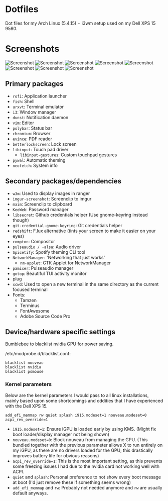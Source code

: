 # Dotfiles
Dot files for my Arch Linux (5.4.15) + i3wm setup used on my Dell XPS 15 9560.

# Screenshots

![Screenshot](https://i.imgur.com/fapJT2j.jpg)
![Screenshot](https://i.imgur.com/GCo2JT6.png)
![Screenshot](https://i.imgur.com/XYJDoKI.png)
![Screenshot](https://i.imgur.com/MqSP16T.png)
![Screenshot](https://i.imgur.com/U634tEQ.jpg)
![Screenshot](https://i.imgur.com/lgGRzTH.png)
![Screenshot](https://i.imgur.com/BREgiaX.jpg)
![Screenshot](https://i.imgur.com/GFbw078.jpg)

## Primary packages

- `rofi`: Application launcher
- `fish`: Shell
- `urxvt`: Terminal emulator
- `i3`: Window manager
- `dunst`: Notification daemon
- `vim`: Editor
- `polybar`: Status bar
- `chromium`: Browser
- `evince`: PDF reader
- `betterlockscreen`: Lock screen
- `libinput`: Touch pad driver
  - `libinput-gestures`: Custom touchpad gestures
- `pywal`: Automatic theming
- `neofetch`: System info

## Secondary packages/dependencies

- `w3m`: Used to display images in ranger
- `imgur-screenshot`: Screenclip to imgur
- `maim`: Screenclip to clipboard
- `KeeWeb`: Password manager
- `libsecret`: Github credentials helper (Use gnome-keyring instead though)
- `git-credential-gnome-keyring`: Git credentials helper
- `redshift`: F.lux alternative (tints your screen to make it easier on your eyes)
- `compton`: Compositor
- `pulseaudio / -alsa`: Audio driver
- `Spicetify`: Spotify theming CLI tool
- `NetworkManager`: 'Networking that just works'
  - `nm-applet`: GTK Applet for NetworkManager
- `pamixer`: Pulseaudio manager
- `gotop`: Beautiful TUI activity monitor
- plug
- `xcwd`: Used to open a new terminal in the same directory as the current focused terminal
- Fonts:
  - Tamzen
  - Terminus
  - FontAwesome
  - Adobe Source Code Pro

## Device/hardware specific settings

Bumblebee to blacklist nvidia GPU for power saving.

/etc/modprobe.d/blacklist.conf:

```
blacklist nouveau
blacklist nvidia
blacklist psmouse
```

### Kernel parameters

Below are the kernel parameters I would pass to all linux installations, mainly based upon some shortcomings and oddities that I have experienced with the Dell XPS 15.

```
add_efi_memmap rw quiet splash i915.modeset=1 nouveau.modeset=0 acpi_rev_override=1
```

- `i915.modeset=1`: Ensure iGPU is loaded early by using KMS. (Might fix boot loader/display manager not being shown)
- `nouveau.modeset=0`: Block nouveau from managing the GPU. (This bundled together with the previous parameter allows X to run entirely on my iGPU, as there are no drivers loaded for the GPU; this drastically improves battery life for obvious reasons)
- `acpi_rev_override=1`: This is the most important setting, as this prevents some freezing issues I had due to the nvidia card not working well with ACPI.
- `quiet` and `splash`: Personal preference to not show every boot message at boot (I'd just remove these if something seems wrong)
- `add_efi_memmap` and `rw`: Probably not needed anymore and `rw` are usually default anyways.
